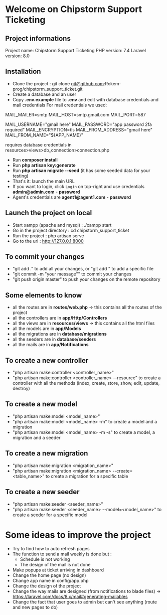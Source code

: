 # Welcome on Chipstorm Support Ticketing

## Project informations
Project name: Chipstorm Support Ticketing
PHP version: 7.4
Laravel version: 8.0

## Installation
- Clone the project : git clone git@github.com:Rokem-prog/chipstorm_support_ticket.git
- Create a database and an user
- Copy __.env.example__ file to __.env__ and edit with database credentials and mail credentials
For mail credentials we used:

MAIL_MAILER=smtp
MAIL_HOST=smtp.gmail.com
MAIL_PORT=587

MAIL_USERNAME="gmail here"
MAIL_PASSWORD="app password 2fa required"
MAIL_ENCRYPTION=tls
MAIL_FROM_ADDRESS="gmail here"
MAIL_FROM_NAME="${APP_NAME}"

requires database credentials in resources>views>db_connection>connection.php
- Run __composer install__
- Run __php artisan key:generate__
- Run __php artisan migrate --seed__ (it has some seeded data for your testing)
- That's it: launch the main URL 
- If you want to login, click `Login` on top-right and use credentials __admin@admin.com__ - __password__ 
- Agent's credentials are __agent1@agent1.com__ - __password__ 

## Launch the project on local
- Start xampp (apache and mysql) : ./xampp start
- Go in the project directory : cd chipstorm_support_ticket
- Run the project : php artisan serve
- Go to the url : http://127.0.0.1:8000

## To commit your changes
- "git add ." to add all your changes, or "git add <file>" to add a specific file
- "git commit -m "your message"" to commit your changes
- "git push origin master" to push your changes on the remote repository

## Some elements to know
- all the routes are in __routes/web.php__ -> this contains all the routes of the project
- all the controllers are in __app/Http/Controllers__ 
- all the views are in __resources/views__ -> this contains all the html files
- all the models are in __app/Models__
- all the migrations are in __database/migrations__
- all the seeders are in __database/seeders__
- all the mails are in __app/Notifications__

## To create a new controller
- "php artisan make:controller <controller_name>"
- "php artisan make:controller <controller_name> --resource" to create a controller with all the methods (index, create, store, show, edit, update, destroy)

## To create a new model
- "php artisan make:model <model_name>"
- "php artisan make:model <model_name> -m" to create a model and a migration
- "php artisan make:model <model_name> -m -s" to create a model, a migration and a seeder

## To create a new migration
- "php artisan make:migration <migration_name>"
- "php artisan make:migration <migration_name> --create=<table_name>" to create a migration for a specific table

## To create a new seeder
- "php artisan make:seeder <seeder_name>"
- "php artisan make:seeder <seeder_name> --model=<model_name>" to create a seeder for a specific model



# Some ideas to improve the project
- Try to find how to auto refresh pages
- The function to send a mail weekly is done but :
    - Schedule is not working
    - The design of the mail is not done
- Make popups at ticket arriving in dashboard
- Change the home page (no design)
- Change app name in config/app.php
- Change the design of the project
- Change the way mails are designed (from notifications to blade files) -> https://laravel.com/docs/8.x/mail#generating-mailables
- Change the fact that user goes to admin but can't see anything (route and new pages to do)
